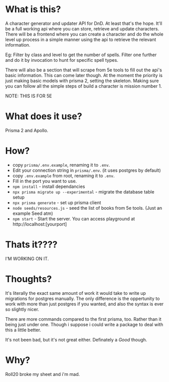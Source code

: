 # What is this?

A character generator and updater API for DnD. At least that's the hope. It'll be a full working api where you can store, retrieve and update characters. There will be a frontend where you can create a character and do the whole level up process in a simple manner using the api to retrieve the relevant information.

Eg: Filter by class and level to get the number of spells. Filter one further and do it by invocation to hunt for specific spell types.

There will also be a section that will scrape from 5e tools to fill out the api's basic information. This can come later though. At the moment the priority is just making basic models with prisma 2, setting the skeleton. Making sure you can follow all the simple steps of build a character is mission number 1.

NOTE: THIS IS FOR 5E

# What does it use?

Prisma 2 and Apollo.

# How? 

 - copy `prisma/.env.example`, renaming it to `.env`.
 - Edit your connection string in `prisma/.env`. (it uses postgres by default)
 - copy `.env.example` from root, renaming it to `.env`. 
 - Fill in the port you want to use.
 - `npm install` - install dependancies
 - `npx prisma migrate up --experimental` - migrate the database table setup
 - `npx prisma generate` - set up prisma client
 - `node seeds/resources.js` - seed the list of books from 5e tools. (Just an example Seed atm)
 - `npm start` - Start the server. You can access playground at http://localhost:[yourport]

# Thats it????

I'M WORKING ON IT.

# Thoughts?

It's literally the exact same amount of work it would take to write up migrations for postgres manually. The only difference is the oppertunity to work with more than just postgres if you wanted, and also the syntax is ever so slightly nicer. 

There are more commands compared to the first prisma, too. Rather than it being just under one. Though i suppose i could write a package to deal with this a little better. 

It's not been bad, but it's not great either. Definately a *Good* though.

# Why?

Roll20 broke my sheet and i'm mad.
